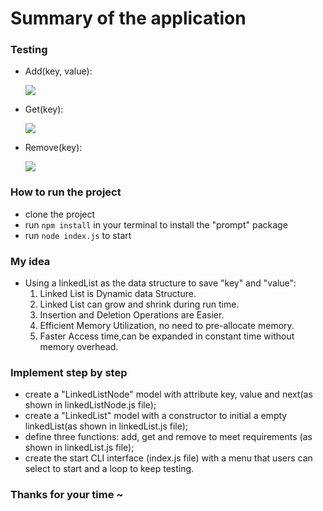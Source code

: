 # Summary of the application

### Testing 
- Add(key, value):
    <p><img src="../screenshots/add.png"></p>
- Get(key):
    <p><img src="../screenshots/get.png"></p>
- Remove(key):
    <p><img src="../screenshots/remove.png"></p>


### How to run the project
- clone the project
- run `npm install` in your terminal to install the "prompt" package
- run `node index.js` to start


### My idea
- Using a linkedList as the data structure to save "key" and "value": <br>
    1. Linked List is Dynamic data Structure.
    2. Linked List can grow and shrink during run time.
    3. Insertion and Deletion Operations are Easier.
    4. Efficient Memory Utilization, no need to pre-allocate memory.
    5. Faster Access time,can be expanded in constant time without memory overhead.

### Implement step by step
- create a "LinkedListNode" model with attribute key, value and next(as shown in linkedListNode.js file);
- create a "LinkedList" model with a constructor to initial a empty linkedList(as shown in linkedList.js file); 
- define three functions: add, get and remove to meet requirements (as shown in linkedList.js file); 
- create the start CLI interface (index.js file) with a menu that users can select to start and a loop to keep testing.

### Thanks for your time ~


